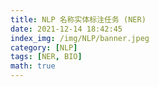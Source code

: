 ```yaml
---
title: NLP 名称实体标注任务 (NER)
date: 2021-12-14 18:42:45
index_img: /img/NLP/banner.jpeg
category: [NLP]
tags: [NER, BIO]
math: true
---
```


<object data="/pdf/NER.pdf" type="application/pdf" width="100%" height="1024px">


